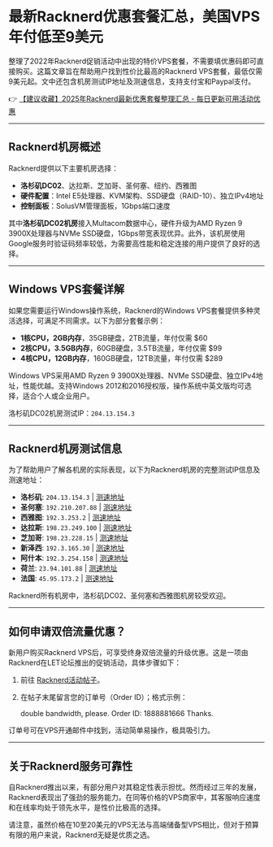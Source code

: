 # 最新Racknerd优惠套餐汇总，美国VPS年付低至9美元

整理了2022年Racknerd促销活动中出现的特价VPS套餐，不需要填优惠码即可直接购买。这篇文章旨在帮助用户找到性价比最高的Racknerd VPS套餐，最低仅需9美元起。文中还包含机房测试IP地址及测速信息，支持支付宝和Paypal支付。

👉 [【建议收藏】2025年Racknerd最新优惠套餐整理汇总 - 每日更新可用活动优惠](https://bit.ly/Rack_Nerd)

---

## Racknerd机房概述

Racknerd提供以下主要机房选择：
- **洛杉矶DC02**、达拉斯、芝加哥、圣何塞、纽约、西雅图
- **硬件配置**：Intel E5处理器、KVM架构、SSD硬盘（RAID-10）、独立IPv4地址
- **控制面板**：SolusVM管理面板，1Gbps端口速度

其中**洛杉矶DC02机房**接入Multacom数据中心，硬件升级为AMD Ryzen 9 3900X处理器与NVMe SSD硬盘，1Gbps带宽表现优异。此外，该机房使用Google服务时验证码频率较低，为需要高性能和稳定连接的用户提供了良好的选择。

---

## Windows VPS套餐详解

如果您需要运行Windows操作系统，Racknerd的Windows VPS套餐提供多种灵活选择，可满足不同需求。以下为部分套餐示例：

- **1核CPU，2GB内存**，35GB硬盘，2TB流量，年付仅需 $60  
- **2核CPU，3.5GB内存**，60GB硬盘，3.5TB流量，年付仅需 $99  
- **4核CPU，12GB内存**，160GB硬盘，12TB流量，年付仅需 $289  

Windows VPS采用AMD Ryzen 9 3900X处理器、NVMe SSD硬盘、独立IPv4地址，性能优越。支持Windows 2012和2016授权版，操作系统中英文版均可选择，适合个人或企业用户。

洛杉矶DC02机房测试IP：`204.13.154.3`

---

## Racknerd机房测试信息

为了帮助用户了解各机房的实际表现，以下为Racknerd机房的完整测试IP信息及测速地址：

- **洛杉矶**: `204.13.154.3` | [测速地址](http://lg-lax02.racknerd.com)
- **圣何塞**: `192.210.207.88` | [测速地址](http://lg-sj.racknerd.com)
- **西雅图**: `192.3.253.2` | [测速地址](http://lg-sea.racknerd.com)
- **达拉斯**: `198.23.249.100` | [测速地址](http://lg-dal.racknerd.com)
- **芝加哥**: `198.23.228.15` | [测速地址](http://lg-chi.racknerd.com)
- **新泽西**: `192.3.165.30` | [测速地址](http://lg-nj.racknerd.com)
- **阿什本**: `192.3.254.158` | [测速地址](http://lg-ash.racknerd.com)
- **荷兰**: `23.94.101.88` | [测速地址](http://lg-ams.racknerd.com)
- **法国**: `45.95.173.2` | [测速地址](http://lg-fr.racknerd.com)

Racknerd所有机房中，洛杉矶DC02、圣何塞和西雅图机房较受欢迎。

---

## 如何申请双倍流量优惠？

新用户购买Racknerd VPS后，可享受终身双倍流量的升级优惠。这是一项由Racknerd在LET论坛推出的促销活动，具体步骤如下：

1. 前往 [Racknerd活动帖子](https://bit.ly/Rack_Nerd)。
2. 在帖子末尾留言您的订单号（Order ID）；格式示例：
   
   double bandwidth, please.
   Order ID: 1888881666
   Thanks.
   

订单号可在VPS开通邮件中找到，活动简单易操作，极具吸引力。

---

## 关于Racknerd服务可靠性

自Racknerd推出以来，有部分用户对其稳定性表示担忧。然而经过三年的发展，Racknerd表现出了强劲的服务能力。在同等价格的VPS商家中，其客服响应速度和在线率均处于领先水平，是性价比极高的选择。

请注意，虽然价格在10至20美元的VPS无法与高端储备型VPS相比，但对于预算有限的用户来说，Racknerd无疑是优质之选。